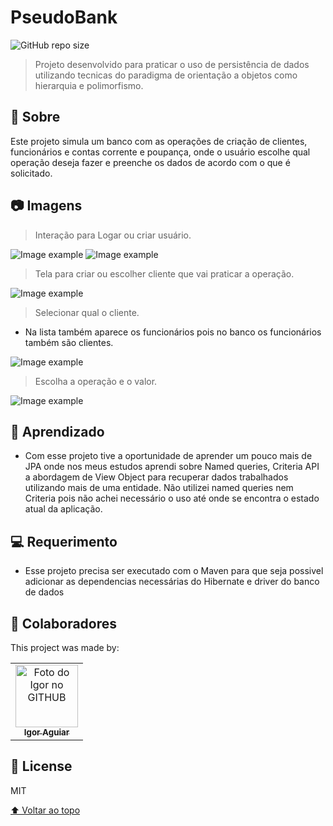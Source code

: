 # PseudoBank

<!---Esses são exemplos. Veja https://shields.io para outras pessoas ou para personalizar este conjunto de escudos. Você pode querer incluir dependências, status do projeto e informações de licença aqui--->

<!--- /github/languages/code-size/:user/:repo --->
![GitHub repo size](https://img.shields.io/github/repo-size/igor-aguiar/PseudoBank)

> Projeto desenvolvido para praticar o uso de persistência de dados utilizando tecnicas do paradigma de orientação a objetos como hierarquia e polimorfismo.

## 📝 Sobre
Este projeto simula um banco com as operações de criação de clientes, funcionários e contas corrente e poupança, onde o usuário escolhe qual operação deseja fazer e preenche os dados de acordo com o que é solicitado.

## 📷 Imagens

> Interação para Logar ou criar usuário.

<img src="https://user-images.githubusercontent.com/43388013/194183205-4a76a478-67be-4ac3-ac6e-bd49117c2f22.png" alt="Image example">
<img src="https://user-images.githubusercontent.com/43388013/194183316-42f6c46c-1758-41a9-b6bf-5f3f398861bb.png" alt="Image example">


> Tela para criar ou escolher cliente que vai praticar a operação.
<img src="https://user-images.githubusercontent.com/43388013/194183396-869c209c-7a0b-4955-8a70-fc61544ec10d.png" alt="Image example">

> Selecionar qual o cliente.
* Na lista também aparece os funcionários pois no banco os funcionários também são clientes.
<img src="https://user-images.githubusercontent.com/43388013/194183653-7e6f6e2d-e724-41cd-a1e8-a6d7fcf7ac51.png" alt="Image example">

> Escolha a operação e o valor.
<img src="https://user-images.githubusercontent.com/43388013/194184081-809f7142-c5cd-4617-9dae-bd5fba16cd75.png" alt="Image example">

## 📗 Aprendizado
* Com esse projeto tive a oportunidade de aprender um pouco mais de JPA onde nos meus estudos aprendi sobre Named queries, Criteria API a abordagem de View Object para recuperar dados trabalhados utilizando mais de uma entidade. Não utilizei named queries nem Criteria pois não achei necessário o uso até onde se encontra o estado atual da aplicação.


## 💻 Requerimento

* Esse projeto precisa ser executado com o Maven para que seja possivel adicionar as dependencias necessárias do Hibernate e driver do banco de dados


## 🤝 Colaboradores

This project was made by:

<table>
  <tr>
    <td align="center">
      <a href="https://github.com/Desenvigor">
        <img src="https://avatars.githubusercontent.com/u/43388013?s=400&u=3ee828c9dc8853db125c9c4022131cf4a4258f6b&v=4" width="100px;" alt="Foto do Igor no GITHUB"/><br>
        <sub>
          <b>Igor Aguiar</b>
        </sub>
      </a>
    </td>
  </tr>
</table>


## 📝 License

MIT

[⬆ Voltar ao topo](#PseudoBank)<br>
